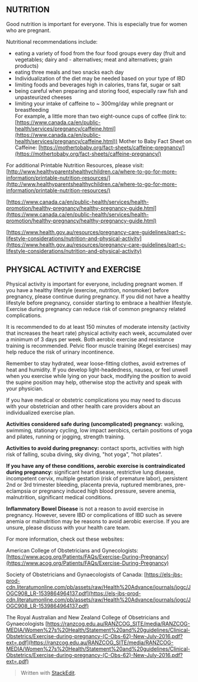 
## NUTRITION

Good nutrition is important for everyone. This is especially true for women who are pregnant.

Nutritional recommendations include:

-   eating a variety of food from the four food groups every day (fruit and vegetables; dairy and - alternatives; meat and alternatives; grain products)
-   eating three meals and two snacks each day
-   Individualization of the diet may be needed based on your type of IBD
-   limiting foods and beverages high in calories, trans fat, sugar or salt
-   being careful when preparing and storing food, especially raw fish and unpasteurized cheeses
-   limiting your intake of caffeine to ~ 300mg/day while pregnant or breastfeeding  
    For example, a little more than two eight-ounce cups of coffee (link to:  [https://www.canada.ca/en/public-health/services/pregnancy/caffeine.html](https://www.canada.ca/en/public-health/services/pregnancy/caffeine.html)) Mother to Baby Fact Sheet on Caffeine:  [https://mothertobaby.org/fact-sheets/caffeine-pregnancy/](https://mothertobaby.org/fact-sheets/caffeine-pregnancy/)

For additional Printable Nutrition Resources, please visit:  [http://www.healthyparentshealthychildren.ca/where-to-go-for-more-information/printable-nutrition-resources/](http://www.healthyparentshealthychildren.ca/where-to-go-for-more-information/printable-nutrition-resources/)

[https://www.canada.ca/en/public-health/services/health-promotion/healthy-pregnancy/healthy-pregnancy-guide.html](https://www.canada.ca/en/public-health/services/health-promotion/healthy-pregnancy/healthy-pregnancy-guide.html)

[https://www.health.gov.au/resources/pregnancy-care-guidelines/part-c-lifestyle-considerations/nutrition-and-physical-activity](https://www.health.gov.au/resources/pregnancy-care-guidelines/part-c-lifestyle-considerations/nutrition-and-physical-activity)


## PHYSICAL ACTIVITY and EXERCISE

Physical activity is important for everyone, including pregnant women.   If you have a healthy lifestyle (exercise, nutrition, nonsmoker) before pregnancy, please continue during pregnancy.  If you did not have a healthy lifestyle before pregnancy, consider starting to embrace a healthier lifestyle.    Exercise during pregnancy can reduce risk of common pregnancy related complications.  

It is recommended to do at least 150 minutes of moderate intensity (activity that increases the heart rate)  physical activity each week, accumulated over a minimum of 3 days per week.   Both aerobic exercise and resistance training is recommended.   Pelvic floor muscle training (Kegel exercises) may help reduce the risk of urinary incontinence.

Remember to stay hydrated, wear loose-fitting clothes, avoid extremes of heat and humidity.    If you develop light-headedness, nausea, or feel unwell when you exercise while lying on your back, modifying the position to avoid the supine position may help, otherwise stop the activity and speak with your physician. 

If you have medical or obstetric complications you may need to discuss with your obstetrician and other health care providers about an individualized exercise plan.   

**Activities considered safe during (uncomplicated) pregnancy:** walking, swimming, stationary cycling, low impact aerobics, certain positions of yoga and pilates, running or jogging, strength training.   

**Activities to avoid during pregnancy:** contact sports, activities with high risk of falling, scuba diving, sky diving, "hot yoga", "hot pilates".

**If you have any of these conditions, aerobic exercise is contraindicated during pregnancy:** significant heart disease, restrictive lung disease, incompetent cervix, multiple gestation (risk of premature labor), persistent 2nd or 3rd trimester bleeding, placenta previa, ruptured membranes, pre-eclampsia or pregnancy induced high blood pressure, severe anemia, malnutrition, significant medical conditions.

**Inflammatory Bowel Disease** is not a reason to avoid exercise in pregnancy.  However, severe IBD or complications of IBD such as severe anemia or malnutrition may be reasons to avoid aerobic exercise.   If you are unsure, please discuss with your health care team.

For more information, check out these websites:

American College of Obstetricians and Gynecologists: [https://www.acog.org/Patients/FAQs/Exercise-During-Pregnancy](https://www.acog.org/Patients/FAQs/Exercise-During-Pregnancy)

Society of Obstetricians and Gynaecologists of Canada: 
[https://els-jbs-prod-cdn.literatumonline.com/pb/assets/raw/Health%20Advance/journals/jogc/JOGC908_LR-1539864964137.pdf](https://els-jbs-prod-cdn.literatumonline.com/pb/assets/raw/Health%20Advance/journals/jogc/JOGC908_LR-1539864964137.pdf)

The Royal Australian and New Zealand College of Obsetricians and Gynaecologists
[https://ranzcog.edu.au/RANZCOG_SITE/media/RANZCOG-MEDIA/Women%27s%20Health/Statement%20and%20guidelines/Clinical-Obstetrics/Exercise-during-pregnancy-(C-Obs-62)-New-July-2016.pdf?ext=.pdf](https://ranzcog.edu.au/RANZCOG_SITE/media/RANZCOG-MEDIA/Women%27s%20Health/Statement%20and%20guidelines/Clinical-Obstetrics/Exercise-during-pregnancy-(C-Obs-62)-New-July-2016.pdf?ext=.pdf)
> Written with [StackEdit](https://stackedit.io/).
